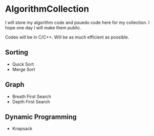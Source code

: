 # AlgorithmCollection

I will store my algorithm code and psuedo code here for my collection.
I hope one day I will make them public.

Codes will be in C/C++.
Will be as much efficient as possible.

## Sorting
* Quick Sort
* Merge Sort

## Graph
* Breath First Search
* Depth First Search

## Dynamic Programming
* Knapsack

